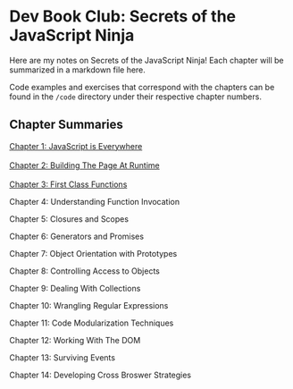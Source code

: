 # Dev Book Club: Secrets of the JavaScript Ninja

Here are my notes on Secrets of the JavaScript Ninja! Each chapter will be summarized in a markdown file here.

Code examples and exercises that correspond with the chapters can be found in the `/code` directory under their respective chapter numbers.

## Chapter Summaries

<div><a href="/01-js-is-everywhere.md">Chapter 1: JavaScript is Everywhere</a></div>
<br>
<div>
<a href="/02-building-the-page-at-runtime.md">Chapter 2: Building The Page At Runtime</a>
</div>
<br>
<div>
<a href="/03-first-class-functions.md">Chapter 3: First Class Functions</a>
</div>

Chapter 4: Understanding Function Invocation

Chapter 5: Closures and Scopes

Chapter 6: Generators and Promises

Chapter 7: Object Orientation with Prototypes

Chapter 8: Controlling Access to Objects

Chapter 9: Dealing With Collections

Chapter 10: Wrangling Regular Expressions

Chapter 11: Code Modularization Techniques

Chapter 12: Working With The DOM

Chapter 13: Surviving Events

Chapter 14: Developing Cross Broswer Strategies
